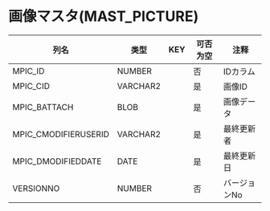 # 画像マスタ(MAST_PICTURE)
| 列名   | 类型   | KEY  | 可否为空 | 注释   |
| ---- | ---- | ---- | ---- | ---- |
|MPIC_ID|NUMBER||否|IDカラム|
|MPIC_CID|VARCHAR2||是|画像ID|
|MPIC_BATTACH|BLOB||是|画像データ|
|MPIC_CMODIFIERUSERID|VARCHAR2||是|最終更新者|
|MPIC_DMODIFIEDDATE|DATE||是|最終更新日|
|VERSIONNO|NUMBER||否|バージョンNo|
